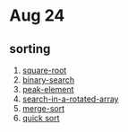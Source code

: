 # Aug 24
## sorting


1. <a href="https://practice.geeksforgeeks.org/problems/square-root/1/">square-root</a>
2. <a href="https://practice.geeksforgeeks.org/problems/binary-search-1587115620/1/">binary-search</a>
3. <a href="https://practice.geeksforgeeks.org/problems/peak-element/1/">peak-element</a><br>
4. <a href="https://practice.geeksforgeeks.org/problems/search-in-a-rotated-array0959/1/">search-in-a-rotated-array</a>
5. <a href="https://practice.geeksforgeeks.org/problems/merge-sort/1/">merge-sort</a>
6. <a href="https://practice.geeksforgeeks.org/problems/quick-sort/1/">quick sort</a>

